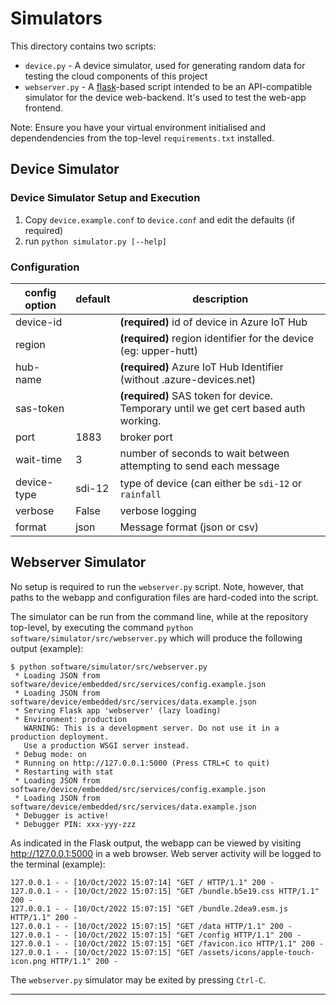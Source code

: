 # Simulators

This directory contains two scripts:

- `device.py` - A device simulator, used for generating random data for testing the cloud components of this project
- `webserver.py` - A [flask](https://flask.palletsprojects.com/en/2.1.x/)-based script intended to be an API-compatible simulator for the device web-backend. It's used to test the web-app frontend.

Note: Ensure you have your virtual environment initialised and dependendencies from the top-level `requirements.txt` installed.

## Device Simulator

<!-- Refer to #548 -->

### Device Simulator Setup and Execution

1. Copy `device.example.conf` to `device.conf` and edit the defaults (if required)
1. run `python simulator.py [--help]`

### Configuration

| config option | default | description                                                                          |
|---------------|---------|--------------------------------------------------------------------------------------|
| device-id     |         | **(required)** id of device in Azure IoT Hub                                         |
| region        |         | **(required)** region identifier for the device (eg: upper-hutt)                     |
| hub-name      |         | **(required)** Azure IoT Hub Identifier (without .azure-devices.net)                 |
| sas-token     |         | **(required)** SAS token for device. Temporary until we get cert based auth working. |
| port          | 1883    | broker port                                                                          |
| wait-time     | 3       | number of seconds to wait between attempting to send each message                    |
| device-type   | sdi-12  | type of device (can either be `sdi-12` or `rainfall`                                 |
| verbose       | False   | verbose logging                                                                      |
| format        | json    | Message format (json or csv)                                                         |

## Webserver Simulator

No setup is required to run the `webserver.py` script. Note, however, that paths to the webapp and configuration files are hard-coded into the script.

The simulator can be run from the command line, while at the repository top-level, by executing the command `python software/simulator/src/webserver.py` which will produce the following output (example):

```shell
$ python software/simulator/src/webserver.py
 * Loading JSON from software/device/embedded/src/services/config.example.json
 * Loading JSON from software/device/embedded/src/services/data.example.json
 * Serving Flask app 'webserver' (lazy loading)
 * Environment: production
   WARNING: This is a development server. Do not use it in a production deployment.
   Use a production WSGI server instead.
 * Debug mode: on
 * Running on http://127.0.0.1:5000 (Press CTRL+C to quit)
 * Restarting with stat
 * Loading JSON from software/device/embedded/src/services/config.example.json
 * Loading JSON from software/device/embedded/src/services/data.example.json
 * Debugger is active!
 * Debugger PIN: xxx-yyy-zzz
```

As indicated in the Flask output, the webapp can be viewed by visiting <http://127.0.0.1:5000> in a web browser. Web server activity will be logged to the terminal (example):

```shell
127.0.0.1 - - [10/Oct/2022 15:07:14] "GET / HTTP/1.1" 200 -
127.0.0.1 - - [10/Oct/2022 15:07:15] "GET /bundle.b5e19.css HTTP/1.1" 200 -
127.0.0.1 - - [10/Oct/2022 15:07:15] "GET /bundle.2dea9.esm.js HTTP/1.1" 200 -
127.0.0.1 - - [10/Oct/2022 15:07:15] "GET /data HTTP/1.1" 200 -
127.0.0.1 - - [10/Oct/2022 15:07:15] "GET /config HTTP/1.1" 200 -
127.0.0.1 - - [10/Oct/2022 15:07:15] "GET /favicon.ico HTTP/1.1" 200 -
127.0.0.1 - - [10/Oct/2022 15:07:15] "GET /assets/icons/apple-touch-icon.png HTTP/1.1" 200 -
```

The `webserver.py` simulator may be exited by pressing `Ctrl-C`.

---

